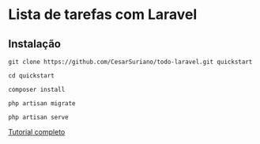 # Lista de tarefas com Laravel

## Instalação

    git clone https://github.com/CesarSuriano/todo-laravel.git quickstart

    cd quickstart

    composer install

    php artisan migrate

    php artisan serve

[Tutorial completo](http://laravel.artesaos.org/docs/master/quickstart)
